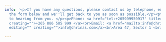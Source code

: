 ```yaml
---
info: '<p>If you have any questions, please contact us by telephone, email or fill
  the form below and we''ll get back to you as soon as possible.</p><p>We look forward
  to hearing from you. </p><p>Phone: <a href="tel:+265999950917" title="" editing=""
  creating="">+265 886 585 999 </a><br>Email: <a href="mailto:info@chrinas.com" title=""
  editing="" creating="">info@chrinas.com</a><br>Area 47, Sector 1 <br>Lilongwe, <br>Malawi</p>'

---
```

